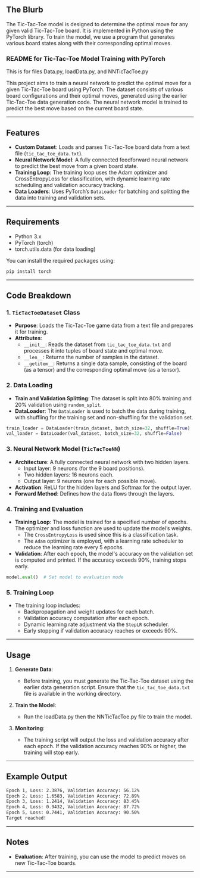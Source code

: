 ## The Blurb

The Tic-Tac-Toe model is designed to determine the optimal move for any given valid Tic-Tac-Toe board. It is implemented in Python using the PyTorch library. To train the model, we use a program that generates various board states along with their corresponding optimal moves.


### README for Tic-Tac-Toe Model Training with PyTorch

This is for files Data.py, loadData.py, and NNTicTacToe.py

This project aims to train a neural network to predict the optimal move for a given Tic-Tac-Toe board using PyTorch. The dataset consists of various board configurations and their optimal moves, generated using the earlier Tic-Tac-Toe data generation code. The neural network model is trained to predict the best move based on the current board state.

---

## Features

- **Custom Dataset**: Loads and parses Tic-Tac-Toe board data from a text file (`tic_tac_toe_data.txt`).
- **Neural Network Model**: A fully connected feedforward neural network to predict the best move from a given board state.
- **Training Loop**: The training loop uses the Adam optimizer and CrossEntropyLoss for classification, with dynamic learning rate scheduling and validation accuracy tracking.
- **Data Loaders**: Uses PyTorch’s `DataLoader` for batching and splitting the data into training and validation sets.

---

## Requirements

- Python 3.x
- PyTorch (torch)
- torch.utils.data (for data loading)
  
You can install the required packages using:

```bash
pip install torch
```

---

## Code Breakdown

### 1. **`TicTacToeDataset` Class**
   - **Purpose**: Loads the Tic-Tac-Toe game data from a text file and prepares it for training.
   - **Attributes**:
     - `__init__`: Reads the dataset from `tic_tac_toe_data.txt` and processes it into tuples of board state and optimal move.
     - `__len__`: Returns the number of samples in the dataset.
     - `__getitem__`: Returns a single data sample, consisting of the board (as a tensor) and the corresponding optimal move (as a tensor).

### 2. **Data Loading**

   - **Train and Validation Splitting**: The dataset is split into 80% training and 20% validation using `random_split`.
   - **DataLoader**: The `DataLoader` is used to batch the data during training, with shuffling for the training set and non-shuffling for the validation set.

   ```python
   train_loader = DataLoader(train_dataset, batch_size=32, shuffle=True)
   val_loader = DataLoader(val_dataset, batch_size=32, shuffle=False)
   ```

### 3. **Neural Network Model (`TicTacToeNN`)**

   - **Architecture**: A fully connected neural network with two hidden layers.
     - Input layer: 9 neurons (for the 9 board positions).
     - Two hidden layers: 16 neurons each.
     - Output layer: 9 neurons (one for each possible move).
   - **Activation**: ReLU for the hidden layers and Softmax for the output layer.
   - **Forward Method**: Defines how the data flows through the layers.

### 4. **Training and Evaluation**

   - **Training Loop**: The model is trained for a specified number of epochs. The optimizer and loss function are used to update the model’s weights.
     - The `CrossEntropyLoss` is used since this is a classification task.
     - The `Adam` optimizer is employed, with a learning rate scheduler to reduce the learning rate every 5 epochs.
   - **Validation**: After each epoch, the model's accuracy on the validation set is computed and printed. If the accuracy exceeds 90%, training stops early.

   ```python
   model.eval()  # Set model to evaluation mode
   ```

### 5. **Training Loop**

   - The training loop includes:
     - Backpropagation and weight updates for each batch.
     - Validation accuracy computation after each epoch.
     - Dynamic learning rate adjustment via the `StepLR` scheduler.
     - Early stopping if validation accuracy reaches or exceeds 90%.

---

## Usage

1. **Generate Data**:
   - Before training, you must generate the Tic-Tac-Toe dataset using the earlier data generation script. Ensure that the `tic_tac_toe_data.txt` file is available in the working directory.

2. **Train the Model**:
   - Run the loadData.py then the NNTicTacToe.py file to train the model.
   

3. **Monitoring**:
   - The training script will output the loss and validation accuracy after each epoch. If the validation accuracy reaches 90% or higher, the training will stop early.

---

## Example Output

```bash
Epoch 1, Loss: 2.3876, Validation Accuracy: 56.12%
Epoch 2, Loss: 1.6583, Validation Accuracy: 72.89%
Epoch 3, Loss: 1.2414, Validation Accuracy: 83.45%
Epoch 4, Loss: 0.9432, Validation Accuracy: 87.72%
Epoch 5, Loss: 0.7441, Validation Accuracy: 90.50%
Target reached!
```

---

## Notes
  
- **Evaluation**: After training, you can use the model to predict moves on new Tic-Tac-Toe boards.

---
